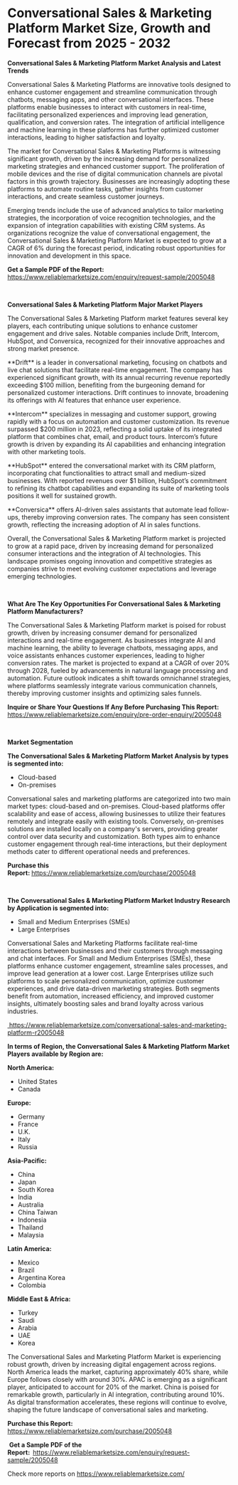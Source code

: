 <p><h1>Conversational Sales & Marketing Platform Market Size, Growth and Forecast from 2025 - 2032</h1></p><p><strong>Conversational Sales & Marketing Platform Market Analysis and Latest Trends</strong></p>
<p><p>Conversational Sales & Marketing Platforms are innovative tools designed to enhance customer engagement and streamline communication through chatbots, messaging apps, and other conversational interfaces. These platforms enable businesses to interact with customers in real-time, facilitating personalized experiences and improving lead generation, qualification, and conversion rates. The integration of artificial intelligence and machine learning in these platforms has further optimized customer interactions, leading to higher satisfaction and loyalty.</p><p>The market for Conversational Sales & Marketing Platforms is witnessing significant growth, driven by the increasing demand for personalized marketing strategies and enhanced customer support. The proliferation of mobile devices and the rise of digital communication channels are pivotal factors in this growth trajectory. Businesses are increasingly adopting these platforms to automate routine tasks, gather insights from customer interactions, and create seamless customer journeys.</p><p>Emerging trends include the use of advanced analytics to tailor marketing strategies, the incorporation of voice recognition technologies, and the expansion of integration capabilities with existing CRM systems. As organizations recognize the value of conversational engagement, the Conversational Sales & Marketing Platform Market is expected to grow at a CAGR of 6% during the forecast period, indicating robust opportunities for innovation and development in this space.</p></p>
<p><strong>Get a Sample PDF of the Report:&nbsp;</strong> <a href="https://www.reliablemarketsize.com/enquiry/request-sample/2005048?utm_campaign=1884&utm_medium=2&utm_source=Github&utm_content=ia&utm_term=15012025&utm_id=conversational-sales-marketing-platform">https://www.reliablemarketsize.com/enquiry/request-sample/2005048</a></p>
<p>&nbsp;</p>
<p><strong>Conversational Sales & Marketing Platform Major Market Players</strong></p>
<p><p>The Conversational Sales & Marketing Platform market features several key players, each contributing unique solutions to enhance customer engagement and drive sales. Notable companies include Drift, Intercom, HubSpot, and Conversica, recognized for their innovative approaches and strong market presence.</p><p>**Drift** is a leader in conversational marketing, focusing on chatbots and live chat solutions that facilitate real-time engagement. The company has experienced significant growth, with its annual recurring revenue reportedly exceeding $100 million, benefiting from the burgeoning demand for personalized customer interactions. Drift continues to innovate, broadening its offerings with AI features that enhance user experience.</p><p>**Intercom** specializes in messaging and customer support, growing rapidly with a focus on automation and customer customization. Its revenue surpassed $200 million in 2023, reflecting a solid uptake of its integrated platform that combines chat, email, and product tours. Intercom’s future growth is driven by expanding its AI capabilities and enhancing integration with other marketing tools.</p><p>**HubSpot** entered the conversational market with its CRM platform, incorporating chat functionalities to attract small and medium-sized businesses. With reported revenues over $1 billion, HubSpot’s commitment to refining its chatbot capabilities and expanding its suite of marketing tools positions it well for sustained growth. </p><p>**Conversica** offers AI-driven sales assistants that automate lead follow-ups, thereby improving conversion rates. The company has seen consistent growth, reflecting the increasing adoption of AI in sales functions. </p><p>Overall, the Conversational Sales & Marketing Platform market is projected to grow at a rapid pace, driven by increasing demand for personalized consumer interactions and the integration of AI technologies. This landscape promises ongoing innovation and competitive strategies as companies strive to meet evolving customer expectations and leverage emerging technologies.</p></p>
<p>&nbsp;</p>
<p><strong>What Are The Key Opportunities For Conversational Sales & Marketing Platform Manufacturers?</strong></p>
<p><p>The Conversational Sales & Marketing Platform market is poised for robust growth, driven by increasing consumer demand for personalized interactions and real-time engagement. As businesses integrate AI and machine learning, the ability to leverage chatbots, messaging apps, and voice assistants enhances customer experiences, leading to higher conversion rates. The market is projected to expand at a CAGR of over 20% through 2028, fueled by advancements in natural language processing and automation. Future outlook indicates a shift towards omnichannel strategies, where platforms seamlessly integrate various communication channels, thereby improving customer insights and optimizing sales funnels.</p></p>
<p><strong>Inquire or Share Your Questions If Any Before Purchasing This Report:</strong> <a href="https://www.reliablemarketsize.com/enquiry/pre-order-enquiry/2005048?utm_campaign=1884&utm_medium=2&utm_source=Github&utm_content=ia&utm_term=15012025&utm_id=conversational-sales-marketing-platform">https://www.reliablemarketsize.com/enquiry/pre-order-enquiry/2005048</a></p>
<p>&nbsp;</p>
<p><strong>Market Segmentation</strong></p>
<p><strong>The Conversational Sales & Marketing Platform Market Analysis by types is segmented into:</strong></p>
<p><ul><li>Cloud-based</li><li>On-premises</li></ul></p>
<p><p>Conversational sales and marketing platforms are categorized into two main market types: cloud-based and on-premises. Cloud-based platforms offer scalability and ease of access, allowing businesses to utilize their features remotely and integrate easily with existing tools. Conversely, on-premises solutions are installed locally on a company's servers, providing greater control over data security and customization. Both types aim to enhance customer engagement through real-time interactions, but their deployment methods cater to different operational needs and preferences.</p></p>
<p><strong>Purchase this Report:&nbsp;</strong><a href="https://www.reliablemarketsize.com/purchase/2005048?utm_campaign=1884&utm_medium=2&utm_source=Github&utm_content=ia&utm_term=15012025&utm_id=conversational-sales-marketing-platform">https://www.reliablemarketsize.com/purchase/2005048</a></p>
<p>&nbsp;</p>
<p><strong>The Conversational Sales & Marketing Platform Market Industry Research by Application is segmented into:</strong></p>
<p><ul><li>Small and Medium Enterprises (SMEs)</li><li>Large Enterprises</li></ul></p>
<p><p>Conversational Sales and Marketing Platforms facilitate real-time interactions between businesses and their customers through messaging and chat interfaces. For Small and Medium Enterprises (SMEs), these platforms enhance customer engagement, streamline sales processes, and improve lead generation at a lower cost. Large Enterprises utilize such platforms to scale personalized communication, optimize customer experiences, and drive data-driven marketing strategies. Both segments benefit from automation, increased efficiency, and improved customer insights, ultimately boosting sales and brand loyalty across various industries.</p></p>
<p><a href="https://www.reliablemarketsize.com/conversational-sales-and-marketing-platform-r2005048?utm_campaign=1884&utm_medium=2&utm_source=Github&utm_content=ia&utm_term=15012025&utm_id=conversational-sales-marketing-platform">&nbsp;https://www.reliablemarketsize.com/conversational-sales-and-marketing-platform-r2005048</a></p>
<p><strong>In terms of Region, the Conversational Sales & Marketing Platform Market Players available by Region are:</strong></p>
<p>
    <p> <strong> North America: </strong>
        <ul>
            <li>United States</li>
            <li>Canada</li>
        </ul>
        </p> 
    <p> <strong> Europe: </strong>
        <ul>
            <li>Germany</li>
            <li>France</li>
            <li>U.K.</li>
            <li>Italy</li>
            <li>Russia</li>
        </ul>
        </p> 
    <p> <strong> Asia-Pacific: </strong>
        <ul>
            <li>China</li>
            <li>Japan</li>
            <li>South Korea</li>
            <li>India</li>
            <li>Australia</li>
            <li>China Taiwan</li>
            <li>Indonesia</li>
            <li>Thailand</li>
            <li>Malaysia</li>
        </ul>
        </p> 
    <p> <strong> Latin America: </strong>
        <ul>
            <li>Mexico</li>
            <li>Brazil</li>
            <li>Argentina Korea</li>
            <li>Colombia</li>
        </ul>
        </p> 
    <p> <strong> Middle East & Africa: </strong>
        <ul>
            <li>Turkey</li>
            <li>Saudi</li>
            <li>Arabia</li>
            <li>UAE</li>
            <li>Korea</li>
        </ul>
    </p>
    </p>
<p><p>The Conversational Sales and Marketing Platform Market is experiencing robust growth, driven by increasing digital engagement across regions. North America leads the market, capturing approximately 40% share, while Europe follows closely with around 30%. APAC is emerging as a significant player, anticipated to account for 20% of the market. China is poised for remarkable growth, particularly in AI integration, contributing around 10%. As digital transformation accelerates, these regions will continue to evolve, shaping the future landscape of conversational sales and marketing.</p></p>
<p><strong>Purchase this Report: </strong><a href="https://www.reliablemarketsize.com/purchase/2005048?utm_campaign=1884&utm_medium=2&utm_source=Github&utm_content=ia&utm_term=15012025&utm_id=conversational-sales-marketing-platform">https://www.reliablemarketsize.com/purchase/2005048</a></p>
<p>&nbsp;<strong>Get a Sample PDF of the Report:&nbsp;&nbsp;</strong><a href="https://www.reliablemarketsize.com/enquiry/request-sample/2005048?utm_campaign=1884&utm_medium=2&utm_source=Github&utm_content=ia&utm_term=15012025&utm_id=conversational-sales-marketing-platform">https://www.reliablemarketsize.com/enquiry/request-sample/2005048</a></p>
<p><strong></strong></p>
<p>Check more reports on <a href="https://www.reliablemarketsize.com/?utm_campaign=1884&utm_medium=2&utm_source=Github&utm_content=ia&utm_term=15012025&utm_id=conversational-sales-marketing-platform">https://www.reliablemarketsize.com/</a></p>